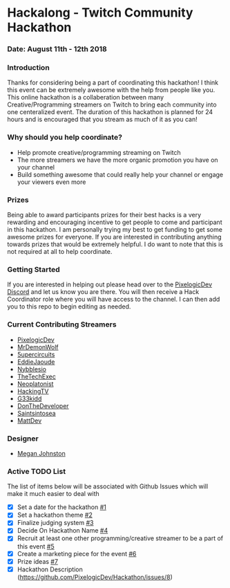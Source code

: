 # Hackalong - Twitch Community Hackathon
### Date: August 11th - 12th 2018

### Introduction
Thanks for considering being a part of coordinating this hackathon! I think this event can be extremely awesome with the help from people like you.
This online hackathon is a collaberation between many Creative/Programming streamers on Twitch to bring each community into one centeralized event. The duration of this hackathon is planned for 24 hours and is encouraged that you stream as much of it as you can!

### Why should you help coordinate?
* Help promote creative/programming streaming on Twitch
* The more streamers we have the more organic promotion you have on your channel
* Build something awesome that could really help your channel or engage your viewers even more

### Prizes
Being able to award participants prizes for their best hacks is a very rewarding and encouraging incentive to get people to come and participant in this hackathon. I am personally trying my best to get funding to get some awesome prizes for everyone. If you are interested in contributing anything towards prizes that would be extremely helpful. I do want to note that this is not required at all to help coordinate.

### Getting Started
If you are interested in helping out please head over to the [PixelogicDev Discord](discord.gg/QECjjX9) and let us know you are there. You will then receive a Hack Coordinator role where you will have access to the channel. I can then add you to this repo to begin editing as needed.

### Current Contributing Streamers
- [PixelogicDev](https://www.twitch.tv/pixelogicdev)
- [MrDemonWolf](https://www.twitch.tv/mrdemonwolf)
- [5upercircuits](https://www.twitch.tv/5upercircuits)
- [EddieJaoude](https://www.twitch.tv/eddiejaoude)
- [Nybblesio](https://www.twitch.tv/nybblesio)
- [TheTechExec](https://www.twitch.tv/thetechexec)
- [Neoplatonist](https://www.twitch.tv/neoplatonist) 
- [HackingTV](https://www.twitch.tv/hackingtv)
- [G33kidd](https://www.twitch.tv/g33kidd)
- [DonTheDeveloper](https://www.twitch.tv/donthedeveloper)
- [Saintsintosea](https://www.twitch.tv/saintsintosea)
- [MattDev](https://www.twitch.tv/mattdevelopment)

### Designer
- [Megan Johnston](http://www.behance.net/megielf)

### Active TODO List
The list of items below will be associated with Github Issues which will make it much easier to deal with
- [x] Set a date for the hackathon [#1](https://github.com/PixelogicDev/Hackathon/issues/1)
- [x] Set a hackathon theme [#2](https://github.com/PixelogicDev/Hackathon/issues/2)
- [x] Finalize judging system [#3](https://github.com/PixelogicDev/Hackathon/issues/2)
- [x] Decide On Hackathon Name [#4](https://github.com/PixelogicDev/Hackathon/issues/4)
- [x] Recruit at least one other programming/creative streamer to be a part of this event [#5](https://github.com/PixelogicDev/Hackathon/issues/5)
- [x] Create a marketing piece for the event [#6](https://github.com/PixelogicDev/Hackathon/issues/6)
- [x] Prize ideas [#7](https://github.com/PixelogicDev/Hackathon/issues/7)
- [x] Hackathon Description (https://github.com/PixelogicDev/Hackathon/issues/8)
